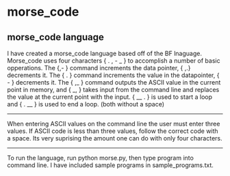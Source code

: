 # morse_code
morse_code language 
-------------------------------------

I have created a morse_code language based off of the BF lnaguage.
Morse_code uses four characters { . , - _ } to accomplish a number of basic opperations. 
The {,- } command increments the data pointer, { ,.} decrements it. 
The { . } command increments the value in the datapointer, { - } decrements it.
The { ,_ } command outputs the ASCII value in the current point in memory, and { _, } takes input from the command line and replaces the value at the current point with the input. 
{ __ . } is used to start a loop and { . __ } is used to end a loop. (both without a space)

-------------------------------------
 
When entering ASCII values on the command line the user must enter three values. If ASCII code is less than three values, follow the correct code with a space. 
Its very suprising the amount one can do with only four characters.

-------------------------------------

To run the language, run python morse.py, then type program into command line. I have included sample programs in sample_programs.txt.  
